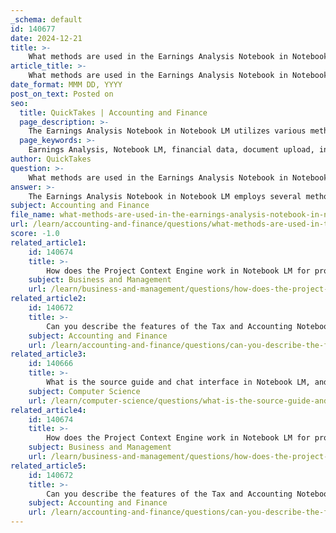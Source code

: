 ```yaml
---
_schema: default
id: 140677
date: 2024-12-21
title: >-
    What methods are used in the Earnings Analysis Notebook in Notebook LM?
article_title: >-
    What methods are used in the Earnings Analysis Notebook in Notebook LM?
date_format: MMM DD, YYYY
post_on_text: Posted on
seo:
  title: QuickTakes | Accounting and Finance
  page_description: >-
    The Earnings Analysis Notebook in Notebook LM utilizes various methods including document upload and analysis, information synthesis, earnings reports analysis, industry trend evaluation, and AI-powered summarization to enhance financial analysis and insights.
  page_keywords: >-
    Earnings Analysis, Notebook LM, financial data, document upload, information synthesis, earnings reports, industry trends, strategy comparison, AI summarization, audio summaries, template generation, data resynchronization
author: QuickTakes
question: >-
    What methods are used in the Earnings Analysis Notebook in Notebook LM?
answer: >-
    The Earnings Analysis Notebook in Notebook LM employs several methods to facilitate the analysis of earnings reports and related financial data. Here are the key methods used:\n\n1. **Document Upload and Analysis**: Users can upload various documents, including earnings reports, Google Docs, PDFs, and web URLs. Notebook LM processes these documents to extract relevant information, enabling users to generate insights based on the uploaded material.\n\n2. **Information Synthesis**: The tool excels in synthesizing information from diverse formats, allowing users to consolidate data from multiple sources into coherent summaries. This is particularly useful for analyzing earnings reports from different companies.\n\n3. **Earnings Reports Analysis**: Notebook LM specifically focuses on analyzing earnings reports, providing users with the ability to generate overviews and insights regarding company performance during specific quarters, such as Q3.\n\n4. **Industry Trend Evaluation**: The platform allows users to evaluate industry trends by comparing earnings reports across different companies, helping to identify patterns and shifts in the market.\n\n5. **Cross-Company Strategy Comparison**: Users can compare strategies employed by different companies based on their earnings reports, facilitating a deeper understanding of competitive positioning and strategic decisions.\n\n6. **AI-Powered Summarization**: Notebook LM offers AI-driven summarization capabilities, which can generate concise summaries of lengthy documents, making it easier for users to grasp key points quickly.\n\n7. **Audio Summary Generation**: One of the innovative features includes the ability to create customized audio summaries or podcasts, where AI voices discuss the content of the uploaded documents, providing an engaging way to consume information.\n\n8. **Template Generation and Data Resynchronization**: The tool supports template generation for structured outputs and allows users to regularly resynchronize their notebooks to ensure they have the most up-to-date information.\n\nThese methods collectively enhance the effectiveness of the Earnings Analysis Notebook, making it a powerful tool for financial analysis and research.
subject: Accounting and Finance
file_name: what-methods-are-used-in-the-earnings-analysis-notebook-in-notebook-lm.md
url: /learn/accounting-and-finance/questions/what-methods-are-used-in-the-earnings-analysis-notebook-in-notebook-lm
score: -1.0
related_article1:
    id: 140674
    title: >-
        How does the Project Context Engine work in Notebook LM for project management applications?
    subject: Business and Management
    url: /learn/business-and-management/questions/how-does-the-project-context-engine-work-in-notebook-lm-for-project-management-applications
related_article2:
    id: 140672
    title: >-
        Can you describe the features of the Tax and Accounting Notebook in Notebook LM?
    subject: Accounting and Finance
    url: /learn/accounting-and-finance/questions/can-you-describe-the-features-of-the-tax-and-accounting-notebook-in-notebook-lm
related_article3:
    id: 140666
    title: >-
        What is the source guide and chat interface in Notebook LM, and how does it function?
    subject: Computer Science
    url: /learn/computer-science/questions/what-is-the-source-guide-and-chat-interface-in-notebook-lm-and-how-does-it-function
related_article4:
    id: 140674
    title: >-
        How does the Project Context Engine work in Notebook LM for project management applications?
    subject: Business and Management
    url: /learn/business-and-management/questions/how-does-the-project-context-engine-work-in-notebook-lm-for-project-management-applications
related_article5:
    id: 140672
    title: >-
        Can you describe the features of the Tax and Accounting Notebook in Notebook LM?
    subject: Accounting and Finance
    url: /learn/accounting-and-finance/questions/can-you-describe-the-features-of-the-tax-and-accounting-notebook-in-notebook-lm
---
```


&nbsp;